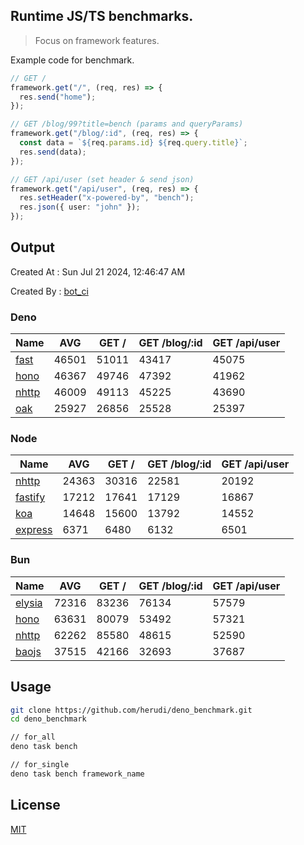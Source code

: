 ## Runtime JS/TS benchmarks.

> Focus on framework features.

Example code for benchmark.
```ts
// GET /
framework.get("/", (req, res) => {
  res.send("home");
});

// GET /blog/99?title=bench (params and queryParams)
framework.get("/blog/:id", (req, res) => {
  const data = `${req.params.id} ${req.query.title}`;
  res.send(data);
});

// GET /api/user (set header & send json)
framework.get("/api/user", (req, res) => {
  res.setHeader("x-powered-by", "bench");
  res.json({ user: "john" });
});
```

## Output
Created At : Sun Jul 21 2024, 12:46:47 AM

Created By : [bot_ci](https://github.com/herudi/deno_benchmarks/commits?author=github-actions%5Bbot%5D)


### Deno
|Name|AVG|GET /|GET /blog/:id|GET /api/user|
|----|----|----|----|----|
|[fast](https://github.com/danteissaias/fast)|46501|51011|43417|45075|
|[hono](https://github.com/honojs/hono)|46367|49746|47392|41962|
|[nhttp](https://github.com/nhttp/nhttp)|46009|49113|45225|43690|
|[oak](https://github.com/oakserver/oak)|25927|26856|25528|25397|
  


### Node
|Name|AVG|GET /|GET /blog/:id|GET /api/user|
|----|----|----|----|----|
|[nhttp](https://github.com/nhttp/nhttp)|24363|30316|22581|20192|
|[fastify](https://github.com/fastify/fastify)|17212|17641|17129|16867|
|[koa](https://github.com/koajs/koa)|14648|15600|13792|14552|
|[express](https://github.com/expressjs/express)|6371|6480|6132|6501|
  


### Bun
|Name|AVG|GET /|GET /blog/:id|GET /api/user|
|----|----|----|----|----|
|[elysia](https://github.com/elysiajs/elysia)|72316|83236|76134|57579|
|[hono](https://github.com/honojs/hono)|63631|80079|53492|57321|
|[nhttp](https://github.com/nhttp/nhttp)|62262|85580|48615|52590|
|[baojs](https://github.com/mattreid1/baojs)|37515|42166|32693|37687|
  



## Usage

```bash
git clone https://github.com/herudi/deno_benchmark.git
cd deno_benchmark

// for_all
deno task bench

// for_single
deno task bench framework_name
```

## License

[MIT](LICENSE)

